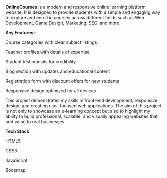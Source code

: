 **OnlineCourses** is a modern and responsive online learning platform website. It is designed to provide students with a simple and engaging way to explore and enroll in courses across different fields such as Web Development, Game Design, Marketing, SEO, and more.

**Key Features:-**

  Course categories with clear subject listings

  Teacher profiles with details of expertise
  
  Student testimonials for credibility

  Blog section with updates and educational content

  Registration form with discount offers for new students

  Responsive design optimized for all devices

This project demonstrates my skills in front-end development, responsive design, and creating user-focused web applications. The aim of this project is not only to showcase an e-learning concept but also to highlight my ability to build professional, scalable, and visually appealing websites that add value to real businesses.

**Tech Stack**

  HTML5

  CSS3

  JavaScript

  Bootstrap

